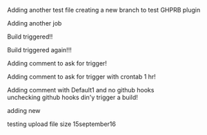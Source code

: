 Adding another test file
creating a new branch to test GHPRB plugin  


Adding another job  


Build triggered!!  


Build triggered again!!!  

Adding comment to ask for trigger!  

Adding comment to ask for trigger with crontab 1 hr!  

Adding comment with Default1 and no github hooks  
unchecking github hooks din'y trigger a build!

adding new



testing upload file size 15september16
